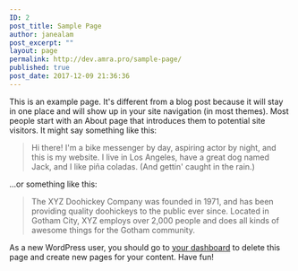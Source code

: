 ```yaml
---
ID: 2
post_title: Sample Page
author: janealam
post_excerpt: ""
layout: page
permalink: http://dev.amra.pro/sample-page/
published: true
post_date: 2017-12-09 21:36:36
---
```

This is an example page. It's different from a blog post because it will stay in one place and will show up in your site navigation (in most themes). Most people start with an About page that introduces them to potential site visitors. It might say something like this:

<blockquote>Hi there! I'm a bike messenger by day, aspiring actor by night, and this is my website. I live in Los Angeles, have a great dog named Jack, and I like pi&#241;a coladas. (And gettin' caught in the rain.)</blockquote>

...or something like this:

<blockquote>The XYZ Doohickey Company was founded in 1971, and has been providing quality doohickeys to the public ever since. Located in Gotham City, XYZ employs over 2,000 people and does all kinds of awesome things for the Gotham community.</blockquote>

As a new WordPress user, you should go to <a href="http://wp.amra.pro/wp-admin/">your dashboard</a> to delete this page and create new pages for your content. Have fun!